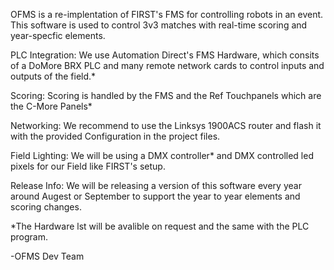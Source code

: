 OFMS is a re-implentation of FIRST's FMS for controlling robots in an event. This software is used to control 3v3 matches with real-time scoring and year-specfic elements. 

PLC Integration:
We use Automation Direct's FMS Hardware, which consits of a DoMore BRX PLC and many remote network cards to control inputs and outputs of the field.*

Scoring: 
Scoring is handled by the FMS and the Ref Touchpanels which are the C-More Panels*

Networking:
We recommend to use the Linksys 1900ACS router and flash it with the provided Configuration in the project files.

Field Lighting:
We will be using a DMX controller* and DMX controlled led pixels for our Field like FIRST's setup.

Release Info:
We will be releasing a version of this software every year around Augest or September to support the year to year elements and scoring changes.

*The Hardware lst will be avalible on request and the same with the PLC program.

-OFMS Dev Team
